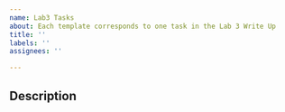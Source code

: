 ```yaml
---
name: Lab3 Tasks
about: Each template corresponds to one task in the Lab 3 Write Up
title: ''
labels: ''
assignees: ''

---
```


## Description
